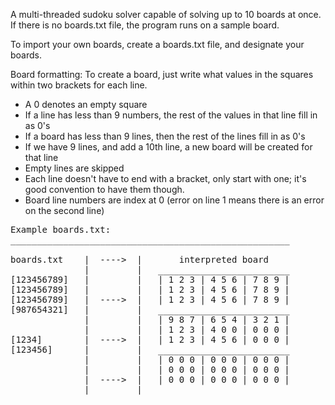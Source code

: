 A multi-threaded sudoku solver capable of solving up to 10 boards at once.
If there is no boards.txt file, the program runs on a sample board.

To import your own boards, create a boards.txt file, and designate your boards.

Board formatting:
To create a board, just write what values in the squares within two brackets for each line.
  - A 0 denotes an empty square
  - If a line has less than 9 numbers, the rest of the values in that line fill in as 0's
  - If a board has less than 9 lines, then the rest of the lines fill in as 0's
  - If we have 9 lines, and add a 10th line, a new board will be created for that line
  - Empty lines are skipped
  - Each line doesn't have to end with a bracket, only start with one; it's good convention to have them though.
  - Board line numbers are index at 0 (error on line 1 means there is an error on the second line)

<pre>
Example boards.txt: 
_____________________________________________________

boards.txt    |  ---->  |       interpreted board     
              |         |   _________________________ 
[123456789]   |         |   | 1 2 3 | 4 5 6 | 7 8 9 | 
[123456789]   |         |   | 1 2 3 | 4 5 6 | 7 8 9 | 
[123456789]   |  ---->  |   | 1 2 3 | 4 5 6 | 7 8 9 | 
[987654321]   |         |   _________________________ 
              |         |   | 9 8 7 | 6 5 4 | 3 2 1 | 
              |         |   | 1 2 3 | 4 0 0 | 0 0 0 | 
[1234]        |  ---->  |   | 1 2 3 | 4 5 6 | 0 0 0 | 
[123456]      |         |   _________________________ 
              |         |   | 0 0 0 | 0 0 0 | 0 0 0 | 
              |         |   | 0 0 0 | 0 0 0 | 0 0 0 | 
              |  ---->  |   | 0 0 0 | 0 0 0 | 0 0 0 | 
              |         |   _________________________ 
</pre>
